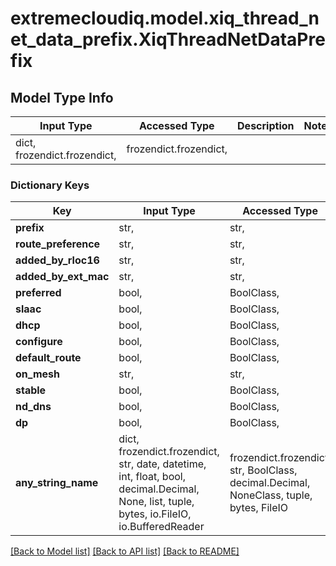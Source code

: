 # extremecloudiq.model.xiq_thread_net_data_prefix.XiqThreadNetDataPrefix

## Model Type Info
Input Type | Accessed Type | Description | Notes
------------ | ------------- | ------------- | -------------
dict, frozendict.frozendict,  | frozendict.frozendict,  |  | 

### Dictionary Keys
Key | Input Type | Accessed Type | Description | Notes
------------ | ------------- | ------------- | ------------- | -------------
**prefix** | str,  | str,  |  | [optional] 
**route_preference** | str,  | str,  |  | [optional] 
**added_by_rloc16** | str,  | str,  |  | [optional] 
**added_by_ext_mac** | str,  | str,  |  | [optional] 
**preferred** | bool,  | BoolClass,  |  | [optional] 
**slaac** | bool,  | BoolClass,  |  | [optional] 
**dhcp** | bool,  | BoolClass,  |  | [optional] 
**configure** | bool,  | BoolClass,  |  | [optional] 
**default_route** | bool,  | BoolClass,  |  | [optional] 
**on_mesh** | str,  | str,  |  | [optional] 
**stable** | bool,  | BoolClass,  |  | [optional] 
**nd_dns** | bool,  | BoolClass,  |  | [optional] 
**dp** | bool,  | BoolClass,  |  | [optional] 
**any_string_name** | dict, frozendict.frozendict, str, date, datetime, int, float, bool, decimal.Decimal, None, list, tuple, bytes, io.FileIO, io.BufferedReader | frozendict.frozendict, str, BoolClass, decimal.Decimal, NoneClass, tuple, bytes, FileIO | any string name can be used but the value must be the correct type | [optional]

[[Back to Model list]](../../README.md#documentation-for-models) [[Back to API list]](../../README.md#documentation-for-api-endpoints) [[Back to README]](../../README.md)

